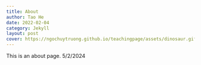 ```yaml
---
title: About
author: Tao He
date: 2022-02-04
category: Jekyll
layout: post
cover: https://ngochuytruong.github.io/teachingpage/assets/dinosaur.gif
---
```


This is an about page. 5/2/2024
